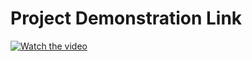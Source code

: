 # Project Demonstration Link

[![Watch the video](https://i.imgur.com/vKb2F1B.png)](https://youtu.be/vt5fpE0bzSY)


